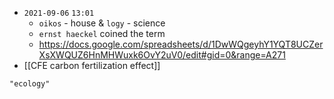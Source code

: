 - `2021-09-06`  `13:01`
	- `oikos` - house & `logy` - science
	- `ernst haeckel` coined the term
	- https://docs.google.com/spreadsheets/d/1DwWQgeyhY1YQT8UCZerXsXWQUZ6HnMHWuxk6OvY2uV0/edit#gid=0&range=A271
- [[CFE carbon fertilization effect]]

```query
"ecology"
```